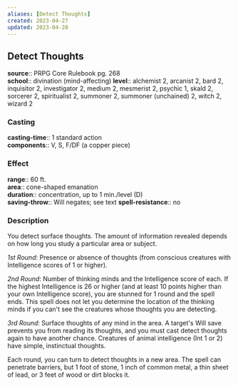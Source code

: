 ```yaml
---
aliases: [Detect Thoughts]
created: 2023-04-27
updated: 2023-04-28
---
```


## Detect Thoughts

**source**:: PRPG Core Rulebook pg. 268  
**school**:: divination (mind-affecting)
**level**:: alchemist 2, arcanist 2, bard 2, inquisitor 2, investigator 2, medium 2, mesmerist 2, psychic 1, skald 2, sorcerer 2, spiritualist 2, summoner 2, summoner (unchained) 2, witch 2, wizard 2

### Casting

**casting-time**:: 1 standard action  
**components**:: V, S, F/DF (a copper piece)

### Effect

**range**:: 60 ft.  
**area**:: cone-shaped emanation  
**duration**:: concentration, up to 1 min./level (D)  
**saving-throw**:: Will negates; see text
**spell-resistance**:: no

### Description

You detect surface thoughts. The amount of information revealed depends on how long you study a particular area or subject.  
  
*1st Round*: Presence or absence of thoughts (from conscious creatures with Intelligence scores of 1 or higher).  
  
*2nd Round*: Number of thinking minds and the Intelligence score of each. If the highest Intelligence is 26 or higher (and at least 10 points higher than your own Intelligence score), you are stunned for 1 round and the spell ends. This spell does not let you determine the location of the thinking minds if you can't see the creatures whose thoughts you are detecting.  
  
*3rd Round*: Surface thoughts of any mind in the area. A target's Will save prevents you from reading its thoughts, and you must cast detect thoughts again to have another chance. Creatures of animal intelligence (Int 1 or 2) have simple, instinctual thoughts.  
  
Each round, you can turn to detect thoughts in a new area. The spell can penetrate barriers, but 1 foot of stone, 1 inch of common metal, a thin sheet of lead, or 3 feet of wood or dirt blocks it.
